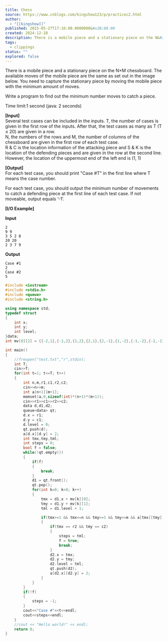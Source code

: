 ```yaml
---
title: Chess
source: https://www.cnblogs.com/kingshow123/p/practicec2.html
author:
  - "[[kingshow]]"
published: 2015-05-27T17:16:00.0000000&#x2B;08:00
created: 2024-12-18
description: There is a mobile piece and a stationary piece on the N&#215;M chessboard. The available moves of the mobile piece are the same as set out in the imag
tags:
  - clippings
status: ""
explored: false
---
```

There is a mobile piece and a stationary piece on the N×M chessboard. The available moves of the mobile piece are the same as set out in the image below. You need to capture the stationary piece by moving the mobile piece with the minimum amount of moves.  
  
Write a program to find out the minimum number moves to catch a piece.  
  
Time limit:1 second (java: 2 seconds)  
  
**\[Input\]**  
Several test cases can be included in the inputs. T, the number of cases is given in the first row of the inputs. After that, the test cases as many as T (T ≤ 20) are given in a row.  
N, the numbers of the rows and M, the number of columns of the chessboard are given in the first row of each test case.  
R & C is the location information of the attacking piece and S & K is the location of the defending pieces and are given in the row at the second line. However, the location of the uppermost end of the left end is (1, 1)  
  
**\[Output\]**  
For each test case, you should print "Case #T" in the first line where T means the case number.

For each test case, you should output the minimum number of movements to catch a defending piece at the first line of each test case. If not moveable, output equals ‘-1’.  
  
**\[I/O Example\]**

**Input**  
```
2  
9 9  
3 5 2 8  
20 20  
2 3 7 9  
```
  
**Output**  
```
Case #1
2
Case #2
5
```


```cpp
#include <iostream>
#include <stdio.h>
#include <queue>
#include <string.h>

using namespace std;
typedef struct
{
    int x;
    int y;
    int level;
}data;
int mv[8][2] = {{-2,1},{-1,2},{1,2},{2,1},{2,-1},{1,-2},{-1,-2},{-2,-1}};

int main()
{
    //freopen("test.txt","r",stdin);
    int T;
    cin>>T;
    for(int t=1; t<=T; t++)
    {
        int n,m,r1,c1,r2,c2;
        cin>>n>>m;
        int a[n+1][m+1];
        memset(a,0,sizeof(int)*(n+1)*(m+1));
        cin>>r1>>c1>>r2>>c2;
        data d,d1,d2;
        queue<data> qt;
        d.x = r1;
        d.y = c1;
        d.level = 0;
        qt.push(d);
        a[d.x][d.y] = 2;
        int tmx,tmy,tml;
        int steps = 0;
        bool f = false;
        while(!qt.empty())
        {
            if(f)
            {
                break;
            }
            d1 = qt.front();
            qt.pop();
            for(int k=0; k<8; k++)
            {
                tmx = d1.x + mv[k][0];
                tmy = d1.y + mv[k][1];
                tml = d1.level + 1;

                if(tmx>=1 && tmx<=n && tmy>=1 && tmy<=m && a[tmx][tmy] == 0)
                {
                    if(tmx == r2 && tmy == c2)
                    {
                        steps = tml;
                        f = true;
                        break;
                    }
                    d2.x = tmx;
                    d2.y = tmy;
                    d2.level = tml;
                    qt.push(d2);
                    a[d2.x][d2.y] = 2;
                }
            }
        }
        if(!f)
        {
            steps = -1;
        }
        cout<<"Case #"<<t<<endl;
        cout<<steps<<endl;
    }
    //cout << "Hello world!" << endl;
    return 0;
}
```